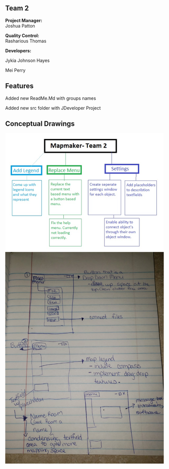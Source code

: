 ## Team 2
**Project Manager:**   
Joshua Patton

**Quality Control:**  
Rasharious Thomas 

**Developers:**  

Jykia Johnson Hayes 

Mei Perry
## Features
Added new ReadMe.Md with groups names

Added new src folder with JDeveloper Project

## Conceptual Drawings
![](doc/Images/DevelopmentMap.jpg)
![](doc/Images/StoryBoard.jpg)
